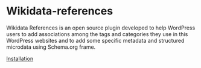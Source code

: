 # Wikidata-references

Wikidata References is an open source plugin developed to help WordPress users to add associations 
among the tags and categories they use in this WordPress websites and to add some specific metadata 
and structured microdata using Schema.org frame.

[Installation](docs/INSTALLATION.md)


